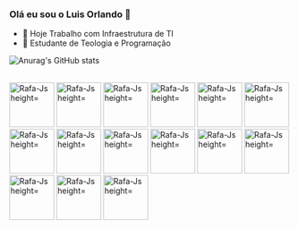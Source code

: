 ### Olá eu sou o Luis Orlando 👋

- 🔭 Hoje Trabalho com Infraestrutura de TI
- 🌱 Estudante de Teologia e Programação

 ![Anurag's GitHub stats](https://github-readme-stats.vercel.app/api?username=lopcarv&theme=aura&show_icons=true)


<div style="display: inline_block"><br>
<img alingn="center" alt="Rafa-Js height="60" width="80"   src="https://cdn.jsdelivr.net/gh/devicons/devicon/icons/linux/linux-original.svg" />
<img alingn="center" alt="Rafa-Js height="60" width="80"   src="https://cdn.jsdelivr.net/gh/devicons/devicon/icons/mysql/mysql-original-wordmark.svg" />   <img alingn="center" alt="Rafa-Js height="60" width="80"   src="https://www.al-fahad.biz/wp-content/uploads/2021/03/oracle.png" />                         <img alingn="center" alt="Rafa-Js height="60" width="80"   src="https://cdn.jsdelivr.net/gh/devicons/devicon/icons/postgresql/postgresql-original.svg" /> 
<img alingn="center" alt="Rafa-Js height="60" width="80"   src="https://cdn.jsdelivr.net/gh/devicons/devicon/icons/php/php-original.svg" />
<img alingn="center" alt="Rafa-Js height="60" width="80"   src="https://cdn.jsdelivr.net/gh/devicons/devicon/icons/html5/html5-original.svg" />           <img alingn="center" alt="Rafa-Js height="60" width="80"   src="https://cdn.jsdelivr.net/gh/devicons/devicon/icons/css3/css3-original-wordmark.svg" />     <img alingn="center" alt="Rafa-Js height="60" width="80"   src="https://cdn.jsdelivr.net/gh/devicons/devicon/icons/javascript/javascript-original.svg" />   <img alingn="center" alt="Rafa-Js height="60" width="80"   src="https://cdn.jsdelivr.net/gh/devicons/devicon/icons/tomcat/tomcat-original.svg" />           <img alingn="center" alt="Rafa-Js height="60" width="80"   src="https://cdn.jsdelivr.net/gh/devicons/devicon/icons/python/python-original.svg" />           <img alingn="center" alt="Rafa-Js height="60" width="80"   src="https://cdn.jsdelivr.net/gh/devicons/devicon/icons/docker/docker-original.svg" />           <img alingn="center" alt="Rafa-Js height="60" width="80"   src="https://img.icons8.com/color/2x/google-cloud-platform.png" />                               <img alingn="center" alt="Rafa-Js height="60" width="80"   src="https://img.icons8.com/color/2x/vmware.png" />                                             <img alingn="center" alt="Rafa-Js height="60" width="80"   src="https://img.icons8.com/color/512/amazon-web-services.png" />                     
<img alingn="center" alt="Rafa-Js height="60" width="80"   src="https://assets.zabbix.com/img/logo/zabbix_logo_313x82.png" />     

 

</div>
